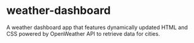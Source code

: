 # weather-dashboard
A weather dashboard app that features dynamically updated HTML and CSS powered by OpenWeather API to retrieve data for cities.
